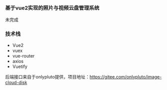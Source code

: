 ### 基于vue2实现的照片与视频云盘管理系统

未完成

### 技术栈

- Vue2
- vuex
- vue-router
- axios
- Vuetify

后端接口来自于onlypluto提供，项目地址：https://gitee.com/onlypluto/image-cloud-disk
